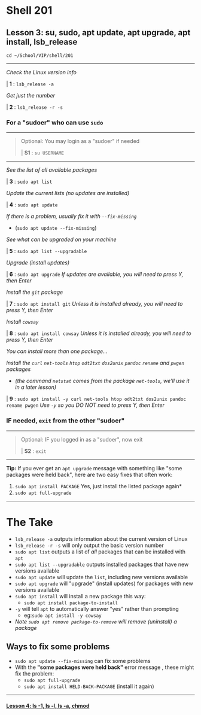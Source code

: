 # Shell 201
## Lesson 3: su, sudo, apt update, apt upgrade, apt install, lsb_release

`cd ~/School/VIP/shell/201`

___

*Check the Linux version info*

| **1** : `lsb_release -a`

*Get just the number*

| **2** : `lsb_release -r -s`

### For a "sudoer" who can use `sudo`
>
___
> Optional: You may login as a "sudoer" if needed
>
> | **S1** : `su USERNAME`
>
___

*See the list of all available packages*

| **3** : `sudo apt list`

*Update the current lists (no updates are installed)*

| **4** : `sudo apt update`

*If there is a problem, usually fix it with `--fix-missing`*
- (`sudo apt update --fix-missing`)

*See what can be upgraded on your machine*

| **5** : `sudo apt list --upgradable`

*Upgrade (install updates)*

| **6** : `sudo apt upgrade` *If updates are available, you will need to press Y, then Enter*

*Install the `git` package*

| **7** : `sudo apt install git` *Unless it is installed already, you will need to press Y, then Enter*

*Install `cowsay`*

| **8** : `sudo apt install cowsay` *Unless it is installed already, you will need to press Y, then Enter*

*You can install more than one package...*

*Install the `curl` `net-tools` `htop` `odt2txt` `dos2unix` `pandoc` `rename` and `pwgen` packages*
- *(the command `netstat` comes from the package `net-tools`, we'll use it in a later lesson)*

| **9** : `sudo apt install -y curl net-tools htop odt2txt dos2unix pandoc rename pwgen` *Use `-y` so you DO NOT need to press Y, then Enter*

### IF needed, `exit` from the other "sudoer"
>
___
> Optional: IF you logged in as a "sudoer", now exit
>
> | **S2** : `exit`
>
___

**Tip:** If you ever get an `apt upgrade` message with something like "some packages were held back", here are two easy fixes that often work:

1. `sudo apt install PACKAGE` Yes, just install the listed package again*
2. `sudo apt full-upgrade`

___

# The Take

- `lsb_release -a` outputs information about the current version of Linux
- `lsb_release -r -s` will only output the basic version number
- `sudo apt list` outputs a list of *all* packages that can be installed with `apt`
- `sudo apt list --upgradable` outputs installed packages that have new versions available
- `sudo apt update` will update the `list`, including new versions available
- `sudo apt upgrade` will "upgrade" (install updates) for packages with new versions available
- `sudo apt install` will install a new package this way:
  - `sudo apt install package-to-install`
- `-y` will tell `apt` to automatically answer "yes" rather than prompting
  - eg:`sudo apt install -y cowsay`
- *Note `sudo apt remove package-to-remove` will remove (uninstall) a package*
## Ways to fix some problems
- `sudo apt update --fix-missing` can fix some problems
- With the **"some packages were held back"** error message , these might fix the problem:
  - `sudo apt full-upgrade`
  - `sudo apt install HELD-BACK-PACKAGE` (install it again)

___

#### [Lesson 4: ls -1, ls -l, ls -a, chmod](https://github.com/inkVerb/vip/blob/master/201-shell/Lesson-04.md)
